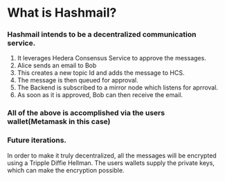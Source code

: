 # What is Hashmail?

### Hashmail intends to be a decentralized communication service.
1. It leverages Hedera Consensus Service to approve the messages.
2. Alice sends an email to Bob 
3. This creates a new topic Id and adds the message to HCS.
4. The message is then queued for approval.
5. The Backend is subscribed to a mirror node which listens for aprroval.
6. As soon as it is approved, Bob can then receive the email.
### All of the above is accomplished via the users wallet(Metamask in this case)

### Future iterations.

In order to make it truly decentralized, all the messages will be encrypted using a Tripple Diffie Hellman.
The users wallets supply the private keys, which can make the encryption possible.
